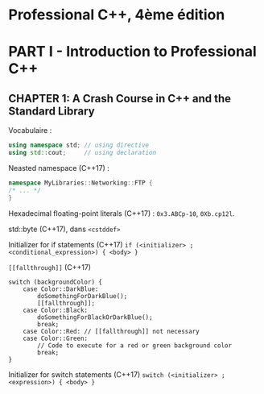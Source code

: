 
# Professional C++, 4ème édition
# PART I - Introduction to Professional C++
## CHAPTER 1: A Crash Course in C++ and the Standard Library

Vocabulaire :
```cpp
using namespace std; // using directive
using std::cout;     // using declaration
```

Neasted namespace (C++17) :
```cpp
namespace MyLibraries::Networking::FTP {
/* ... */
}
```

Hexadecimal floating-point literals (C++17) : `0x3.ABCp-10`, `0Xb.cp12l`.

std::byte (C++17), dans `<cstddef>`

Initializer for if statements (C++17) `if (<initializer> ; <conditional_expression>) { <body> }`

`[[fallthrough]]` (C++17)
```
switch (backgroundColor) {
    case Color::DarkBlue:
        doSomethingForDarkBlue();
        [[fallthrough]];
    case Color::Black:
        doSomethingForBlackOrDarkBlue();
        break;
    case Color::Red: // [[fallthrough]] not necessary
    case Color::Green:
        // Code to execute for a red or green background color
        break; 
}
```

Initializer for switch statements (C++17) `switch (<initializer> ; <expression>) { <body> }`
